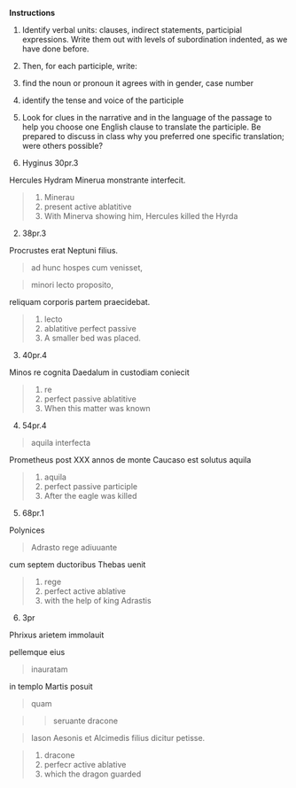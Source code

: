 **Instructions**

1. Identify verbal units: clauses, indirect statements, participial expressions. Write them out with levels of subordination indented, as we have done before.

2. Then, for each participle, write:

1. find the noun or pronoun it agrees with in gender, case number
2. identify the tense and voice of the participle
3. Look for clues in the narrative and in the language of the passage to help you choose one English clause to translate the participle. Be prepared to discuss in class why you preferred one specific translation; were others possible?


1. Hyginus 30pr.3

Hercules Hydram Minerua monstrante interfecit.

>1. Minerau
>2. present active ablatitive 
>3. With Minerva showing him, Hercules killed the Hyrda

2. 38pr.3

Procrustes erat Neptuni filius.

>ad hunc hospes cum venisset,

>minori lecto proposito,

reliquam corporis partem praecidebat.

>1. lecto
>2. ablatitive perfect passive
>3. A smaller bed was placed.

3. 40pr.4

Minos re cognita Daedalum in custodiam coniecit

>1. re
>2. perfect passive ablatitive
>3. When this matter was known

4. 54pr.4

>aquila interfecta

Prometheus post ⅩⅩⅩ annos de monte Caucaso est solutus
 aquila
 
>1. aquila
>2. perfect passive participle
>3. After the eagle was killed


5. 68pr.1

Polynices 

>Adrasto rege adiuuante

cum septem ductoribus Thebas uenit

>1. rege
>2. perfect active ablative
>3. with the help of king Adrastis


6. 3pr

Phrixus arietem immolauit 

pellemque eius 

>inauratam 

in templo Martis posuit 

>quam 

>>seruante dracone 

>Iason Aesonis et Alcimedis filius dicitur petisse.

>1. dracone
>2. perfecr active ablative
>3. which the dragon guarded


